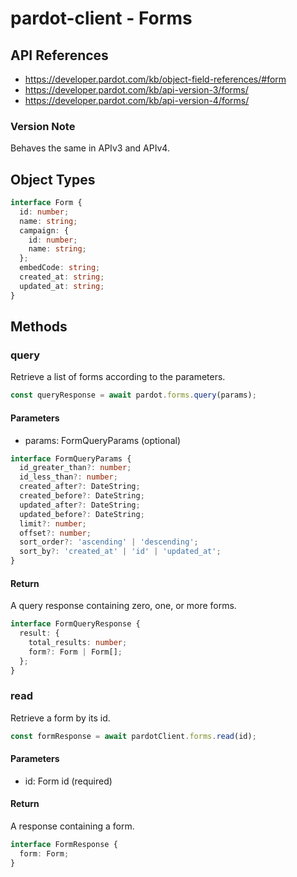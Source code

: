 # pardot-client - Forms

## API References

- https://developer.pardot.com/kb/object-field-references/#form
- https://developer.pardot.com/kb/api-version-3/forms/
- https://developer.pardot.com/kb/api-version-4/forms/

### Version Note

Behaves the same in APIv3 and APIv4.

## Object Types

```typescript
interface Form {
  id: number;
  name: string;
  campaign: {
    id: number;
    name: string;
  };
  embedCode: string;
  created_at: string;
  updated_at: string;
}
```

## Methods

### query

Retrieve a list of forms according to the parameters.

```typescript
const queryResponse = await pardot.forms.query(params);
```

#### Parameters

- params: FormQueryParams (optional)

```typescript
interface FormQueryParams {
  id_greater_than?: number;
  id_less_than?: number;
  created_after?: DateString;
  created_before?: DateString;
  updated_after?: DateString;
  updated_before?: DateString;
  limit?: number;
  offset?: number;
  sort_order?: 'ascending' | 'descending';
  sort_by?: 'created_at' | 'id' | 'updated_at';
}
```

#### Return

A query response containing zero, one, or more forms.

```typescript
interface FormQueryResponse {
  result: {
    total_results: number;
    form?: Form | Form[];
  };
}
```

### read

Retrieve a form by its id.

```typescript
const formResponse = await pardotClient.forms.read(id);
```

#### Parameters

- id: Form id (required)

#### Return

A response containing a form.

```typescript
interface FormResponse {
  form: Form;
}
```
